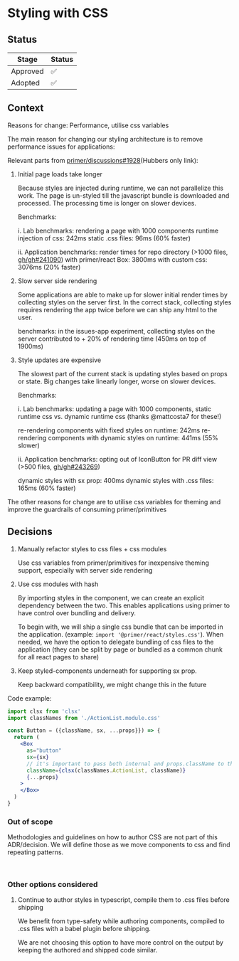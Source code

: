 # Styling with CSS

## Status

| Stage    | Status                                                                |
| -------- | --------------------------------------------------------------------- |
| Approved | ✅                                                                    |
| Adopted  | ✅  |

## Context

Reasons for change: Performance, utilise css variables

The main reason for changing our styling architecture is to remove performance issues for applications:

Relevant parts from [primer/discussions#1928](https://github.com/github/primer/discussions/1928#reasons)(Hubbers only link):

1. Initial page loads take longer

   Because styles are injected during runtime, we can not parallelize this work. The page is un-styled till the javascript bundle is
   downloaded and processed. The processing time is longer on slower devices.

   Benchmarks:

   i. Lab benchmarks: rendering a page with 1000 components
   runtime injection of css: 242ms
   static .css files: 96ms (60% faster)

   ii. Application benchmarks: render times for repo directory (>1000 files, [gh/gh#241090](https://github.com/github/github/pull/241090))
   with primer/react Box: 3800ms
   with custom css: 3076ms (20% faster)

2. Slow server side rendering

   Some applications are able to make up for slower initial render times by collecting styles on the server first. In the correct stack, collecting styles requires rendering the app twice before we can ship any html to the user.

   benchmarks: in the issues-app experiment, collecting styles on the server contributed to + 20% of rendering time (450ms on top of 1900ms)

3. Style updates are expensive

   The slowest part of the current stack is updating styles based on props or state. Big changes take linearly longer, worse on slower devices.

   Benchmarks:

   i. Lab benchmarks: updating a page with 1000 components, static runtime css vs. dynamic runtime css (thanks @mattcosta7 for these!)

   re-rendering components with fixed styles on runtime: 242ms
   re-rendering components with dynamic styles on runtime: 441ms (55% slower)

   ii. Application benchmarks: opting out of IconButton for PR diff view (>500 files, [gh/gh#243269](https://github.com/github/github/pull/243269))

   dynamic styles with sx prop: 400ms
   dynamic styles with .css files: 165ms (60% faster)

The other reasons for change are to utilise css variables for theming and improve the guardrails of consuming primer/primitives

## Decisions

1. Manually refactor styles to css files + css modules

   Use css variables from primer/primitives for inexpensive theming support, especially with server side rendering

2. Use css modules with hash

   By importing styles in the component, we can create an explicit dependency between the two. This enables applications using primer to have control over bundling and delivery.

   To begin with, we will ship a single css bundle that can be imported in the application. (example: `import '@primer/react/styles.css'`). When needed, we have the option to delegate bundling of css files to the application (they can be split by page or bundled as a common chunk for all react pages to share)

3. Keep styled-components underneath for supporting sx prop.

   Keep backward compatibility, we might change this in the future

Code example:

```jsx
import clsx from 'clsx'
import classNames from './ActionList.module.css'

const Button = ({className, sx, ...props}}) => {
  return (
    <Box
      as="button"
      sx={sx}
      // it's important to pass both internal and props.className to the element
      className={clsx(classNames.ActionList, className)}
      {...props}
    >
    </Box>
  )
}
```

### Out of scope

Methodologies and guidelines on how to author CSS are not part of this ADR/decision. We will define those as we move components to css and find repeating patterns.

&nbsp;

### Other options considered

1. Continue to author styles in typescript, compile them to .css files before shipping

   We benefit from type-safety while authoring components, compiled to .css files with a babel plugin before shipping.

   We are not choosing this option to have more control on the output by keeping the authored and shipped code similar.
